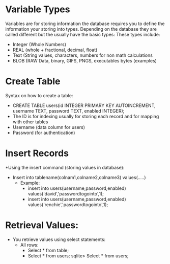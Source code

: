 # Variable Types #


Variables are for storing information the database requires you to define the information your storing into types. Depending on the database they are called different but the usually have the basic types:
These types include:

* Integer (Whole Numbers)
* REAL (whole + fractional, decimal, float)
* Text (String values, characters, numbers for non math calculations
* BLOB (RAW Data, binary, GIFS, PNGS, executables bytes (examples)

# Create Table #

Syntax on how to create a table:
* CREATE TABLE users(id INTEGER PRIMARY KEY AUTOINCREMENT, username TEXT, password TEXT, enabled INTEGER);
* The ID is for indexing usually for storing each record and for mapping with other tables
* Username (data column for users)
* Password (for authentication)

# Insert Records # 

*Using the insert command (storing values in database):
  * Insert into tablename(colnam1,colname2,colname3)  values(…..)
    * Example:
      *  insert into users(username,password,enabled) values('david','passwordtogointo',1);
      *  insert into users(username,password,enabled) values('renchie','passwordtogointo',1);
     
 # Retrieval Values:

* You retrieve values using select statements:
  * All rows:
     * Select * from table;
     * Select * from users;
       sqlite> Select * from users;
    
